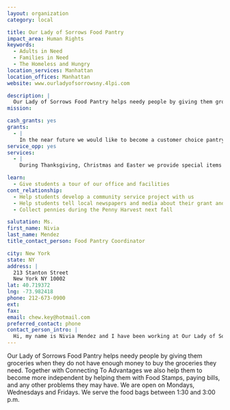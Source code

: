 ```yaml
---
layout: organization
category: local

title: Our Lady of Sorrows Food Pantry
impact_area: Human Rights
keywords: 
  - Adults in Need
  - Families in Need
  - The Homeless and Hungry
location_services: Manhattan
location_offices: Manhattan
website: www.ourladyofsorrowsny.4lpi.com

description: |
  Our Lady of Sorrows Food Pantry helps needy people by giving them groceries when they do not have enough money to buy the groceries they need.  Together with Connecting To Advantages we also help them to become more independent by helping them with Food Stamps, paying bills, and any other problems they may have.    We are open on Mondays, Wednesdays and Fridays.  We serve the food bags between 1:30 and 3:00 p.m.
mission: 

cash_grants: yes
grants: 
  - |
    In the near future we would like to become a customer choice pantry so that food pantry guests can choose what they need.   We would need at least a $1,000 grant for this.  That is why it is important to have a person in charge of the food program.  It keeps the food program safe because then there is always someone there to make sure that the hungry people are given the food they need.  The person in charge would need to be paid.
service_opp: yes
services: 
  - |
    During Thanksgiving, Christmas and Easter we provide special items for our food pantry guests such as turkeys and hams.  It  would be really great if we could have students to help us prepare the food bags that we give along with the turkeys and hams.    We had a wonderful group of young men donate 100 goodie bags with inspirational notes in them.  This meant so much to our food pantry guests because it made them feel good and let them know that things will get better.

learn: 
  - Give students a tour of our office and facilities
cont_relationship: 
  - Help students develop a community service project with us
  - Help students tell local newspapers and media about their grant and/or project with us
  - Collect pennies during the Penny Harvest next fall

salutation: Ms.
first_name: Nivia
last_name: Mendez
title_contact_person: Food Pantry Coordinator

city: New York
state: NY
address: |
  213 Stanton Street  
  New York NY 10002
lat: 40.719372
lng: -73.982418
phone: 212-673-0900
ext: 
fax: 
email: chew.key@hotmail.com
preferred_contact: phone
contact_person_intro: |
  Hi, my name is Nivia Mendez and I have been working at Our Lady of Sorrows Food Pantry for almost four years.  Basically I run the food program that is located on the church grounds.  I order the food, supervise the volunteers that come to help out, prepare the food bags and distribute them and I keep the food pantry organized by keeping a record of the number of people we help to feed each month.  I am also responsible for raising any funds for the food pantry.  My volunteers and I work very hard to help the people in our community.  We love it because it is very fulfilling and worthwhile work.  We are glad that we can do it because we know that it means so much to our food pantry guests.  One of my volunteers put it best, "I can sleep easier at night knowing that I've helped to feed hungry people."
---
```

Our Lady of Sorrows Food Pantry helps needy people by giving them groceries when they do not have enough money to buy the groceries they need.  Together with Connecting To Advantages we also help them to become more independent by helping them with Food Stamps, paying bills, and any other problems they may have.    We are open on Mondays, Wednesdays and Fridays.  We serve the food bags between 1:30 and 3:00 p.m.